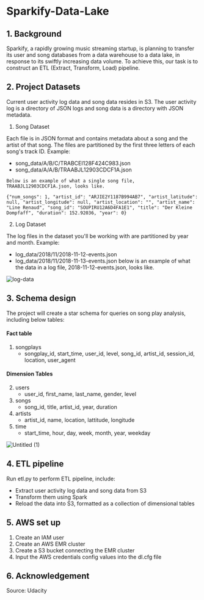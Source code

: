 # Sparkify-Data-Lake

## 1. Background
Sparkify, a rapidly growing music streaming startup, is planning to transfer its user and song databases from a data warehouse to a data lake, in response to its swiftly increasing data volume. To achieve this, our task is to construct an ETL (Extract, Transform, Load) pipeline. 

## 2. Project Datasets
Current user activity log data and song data resides in S3. The user activity log is a directory of JSON logs  and song data is a directory with JSON metadata.

1) Song Dataset
   
Each file is in JSON format and contains metadata about a song and the artist of that song. The files are partitioned by the first three letters of each song's track ID. Example:
   * song_data/A/B/C/TRABCEI128F424C983.json
   * song_data/A/A/B/TRAABJL12903CDCF1A.json
     
    Below is an example of what a single song file, TRAABJL12903CDCF1A.json, looks like.

    {"num_songs": 1, "artist_id": "ARJIE2Y1187B994AB7", "artist_latitude": null, "artist_longitude": null, "artist_location": "", "artist_name": "Line Renaud", "song_id": "SOUPIRU12A6D4FA1E1", "title": "Der Kleine Dompfaff", "duration": 152.92036, "year": 0}

2) Log Dataset
   
The log files in the dataset you'll be working with are partitioned by year and month. Example:
   * log_data/2018/11/2018-11-12-events.json
   * log_data/2018/11/2018-11-13-events.json
   below is an example of what the data in a log file, 2018-11-12-events.json, looks like.

   ![log-data](https://github.com/JOHNNIENYC/Sparkify-Data-Lake/assets/108529441/80512c0e-45ac-43f4-b61e-d4c3fcdd25c0)

## 3. Schema design
The project will create a star schema for queries on song play analysis, including below tables: 
#### Fact table
1) songplays
   * songplay_id, start_time, user_id, level, song_id, artist_id, session_id, location, user_agent
#### Dimension Tables
2) users
   * user_id, first_name, last_name, gender, level
3) songs
   * song_id, title, artist_id, year, duration
4) artists
   * artist_id, name, location, lattitude, longitude
5) time
   * start_time, hour, day, week, month, year, weekday
  
![Untitled (1)](https://github.com/JOHNNIENYC/Sparkify-Data-Lake/assets/108529441/9b9acd50-77be-4e05-b2a9-6fd404a2065e)

  
## 4. ETL pipeline
Run etl.py to perform ETL pipeline, include:
* Extract user activity log data and song data from S3
* Transform them using Spark
* Reload the data into S3, formatted as a collection of dimensional tables

## 5. AWS set up
1) Create an IAM user
2) Create an AWS EMR cluster
3) Create a S3 bucket connecting the EMR cluster
4) Input the AWS credentials config values into the dl.cfg file

## 6. Acknowledgement
Source: Udacity 

